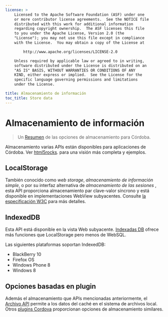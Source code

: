 ```yaml
---
license: >
    Licensed to the Apache Software Foundation (ASF) under one
    or more contributor license agreements.  See the NOTICE file
    distributed with this work for additional information
    regarding copyright ownership.  The ASF licenses this file
    to you under the Apache License, Version 2.0 (the
    "License"); you may not use this file except in compliance
    with the License.  You may obtain a copy of the License at

        http://www.apache.org/licenses/LICENSE-2.0

    Unless required by applicable law or agreed to in writing,
    software distributed under the License is distributed on an
    "AS IS" BASIS, WITHOUT WARRANTIES OR CONDITIONS OF ANY
    KIND, either express or implied.  See the License for the
    specific language governing permissions and limitations
    under the License.

title: Almacenamiento de información
toc_title: Store data
---
```


# Almacenamiento de información

> Un [Resumen](../../guide/overview/index.html) de las opciones de almacenamiento para Córdoba.

Almacenamiento varias APIs están disponibles para aplicaciones de Córdoba. Ver [html5rocks][1]. para una visión más completa y ejemplos.

 [1]: http://www.html5rocks.com/en/features/storage

## LocalStorage

También conocido como *web storage*, *almacenamiento de información simple*, o por su interfaz alternativa de *almacenamiento de las sesiones* , esta API proporciona almacenamiento par clave-valor síncrono y está disponible en implementaciones WebView subyacentes. Consulte [la especificación W3C][2] para más detalles.

 [2]: http://www.w3.org/TR/webstorage/

## IndexedDB

Esta API está disponible en la vista Web subyacente. [Indexadas DB][4] ofrece más funciones que LocalStorage pero menos de WebSQL.

 [4]: http://www.w3.org/TR/IndexedDB/

Las siguientes plataformas soportan IndexedDB:

*   BlackBerry 10
*   Firefox OS
*   Windows Phone 8
*   Windows 8

## Opciones basadas en plugin

Además el almacenamiento que APIs mencionadas anteriormente, el [Archivo API][5] permite a los datos del caché en el sistema de archivos local. Otros [plugins Cordova][6] proporcionan opciones de almacenamiento similares.

 [5]: https://github.com/apache/cordova-plugin-file/blob/master/doc/index.md
 [6]: http://plugins.cordova.io/